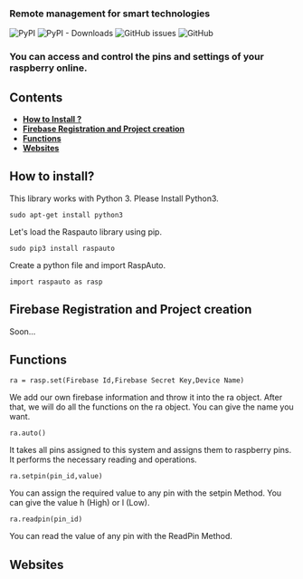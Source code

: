 ### Remote management for smart technologies

![PyPI](https://img.shields.io/pypi/v/raspauto) ![PyPI - Downloads](https://img.shields.io/pypi/dm/raspauto) ![GitHub issues](https://img.shields.io/github/issues-raw/aattk/raspauto) ![GitHub](https://img.shields.io/github/license/aattk/raspauto)

### You can access and control the pins and settings of your raspberry online.


## Contents
- [**How to Install ?**](#how-to-install)
- [**Firebase Registration and Project creation**](#firebase-registration-and-project-creation)
- [**Functions**](#functions)
- [**Websites**](#websites)


## How to install?
This library works with Python 3. Please Install Python3.

``sudo apt-get install python3``

Let's load the Raspauto library using pip.

``sudo pip3 install raspauto``

Create a python file and import RaspAuto.

``import raspauto as rasp``

## Firebase Registration and Project creation 
Soon... 

## Functions
``ra = rasp.set(Firebase Id,Firebase Secret Key,Device Name)``

We add our own firebase information and throw it into the ra object. After that, we will do all the functions on the ra object. You can give the name you want.

``ra.auto()``

It takes all pins assigned to this system and assigns them to raspberry pins. It performs the necessary reading and operations.

``ra.setpin(pin_id,value)``

You can assign the required value to any pin with the setpin Method. You can give the value h (High) or l (Low).

``ra.readpin(pin_id)``

You can read the value of any pin with the ReadPin Method.

## Websites
